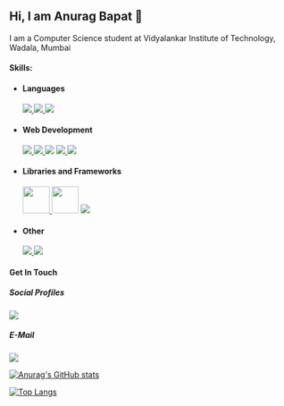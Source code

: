 ## Hi, I am Anurag Bapat 👋  

<!--
**anuragbapat10/anuragbapat10** is a ✨ _special_ ✨ repository because its `README.md` (this file) appears on your GitHub profile.

Here are some ideas to get you started:

- 🔭 I’m currently working on ...
- 🌱 I’m currently learning ...
- 👯 I’m looking to collaborate on ...
- 🤔 I’m looking for help with ...
- 💬 Ask me about ...
- 📫 How to reach me: ...
- 😄 Pronouns: ...
- ⚡ Fun fact: ...
-->

I am a Computer Science student at Vidyalankar Institute of Technology, Wadala, Mumbai


#### Skills: ###

* #### Languages
  <p> 
    <a href='https://www.python.org/'>
      <img src="https://img.icons8.com/color/48/000000/python--v1.png"/>
    </a>
    <a href='https://www.java.com/en/'>
      <img src="https://img.icons8.com/color/48/000000/java-coffee-cup-logo--v1.png"/>
    </a>
    <a href=''>
      <img src="https://img.icons8.com/color/48/000000/c-programming.png"/>
    </a>
  </p>

* #### Web Development
  <p>
    <a href=''>
      <img src="https://img.icons8.com/color/48/000000/html-5--v1.png"/>
    </a>
    <a href=''>
      <img src="https://img.icons8.com/color/48/000000/css3.png"/>
    </a>
    <a>
      <img src="https://img.icons8.com/color/48/000000/javascript--v2.png"/>
    </a>
    <a href='https://getbootstrap.com/'>
      <img src="https://img.icons8.com/color/48/000000/bootstrap.png"/>
    </a>
    <a href='https://www.djangoproject.com/'>
      <img src="https://img.icons8.com/material-outlined/24/000000/django.png"/>
    </a>
  </p>

* #### Libraries and Frameworks
  <p>
    <a href='https://pandas.pydata.org/'>
      <img src='https://upload.wikimedia.org/wikipedia/commons/thumb/2/22/Pandas_mark.svg/800px-Pandas_mark.svg.png' width=48px height=48px>
    </a>
    <a>
      <img src='https://www.vectorlogo.zone/logos/numpy/numpy-icon.svg' height=48px width=48px>
    </a>
    <a> 
      <img src="https://img.icons8.com/color/48/000000/opencv.png"/>
    </a>
  </p>
  
* #### Other
    <p>
      <a href='https://git-scm.com/'>
        <img src="https://img.icons8.com/color/48/000000/git.png"/>
      </a>
      <a href='https://github.com/'>
        <img src="https://img.icons8.com/material-outlined/48/000000/github.png"/>      
      </a>
    </p>

#### Get In Touch
##### Social Profiles
  <p>
    <a href='https://www.linkedin.com/in/anurag-bapat-2367661b1/'>
      <img src="https://img.icons8.com/fluent/48/000000/linkedin.png/">
    </a>
  </p>
  
##### E-Mail
  <p>
    <a href='mailto:anuragbapat1006@gmail.com'>
      <img src="https://img.icons8.com/color/50/000000/gmail-new.png"/>
    </a>
  </p>

[![Anurag's GitHub stats](https://github-readme-stats.vercel.app/api?username=anuragbapat10)](https://github.com/anuragbapat10/github-readme-stats)

[![Top Langs](https://github-readme-stats.vercel.app/api/top-langs/?username=anuragbapat10&langs_count=5&layout=compact)](https://github.com/anuragbapat10/github-readme-stats)
